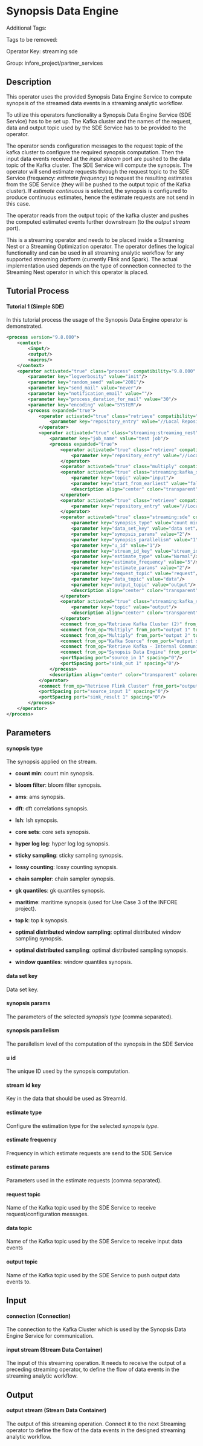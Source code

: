 
# Synopsis Data Engine

Additional Tags: 

Tags to be removed:

Operator Key: streaming:sde

Group: infore_project/partner_services

## Description

This operator uses the provided Synopsis Data Engine Service to compute synopsis of the streamed data events in a streaming analytic workflow.

To utilize this operators functionality a Synopsis Data Engine Service (SDE Service) has to be set up.
The Kafka cluster and the names of the request, data and output topic used by the SDE Service has to be provided to the operator.

The operator sends configuration messages to the request topic of the kafka cluster to configure the required synopsis computation.
Then the input data events received at the *input stream* port are pushed to the data topic of the Kafka cluster.
The SDE Service will compute the synopsis.
The operator will send estimate requests through the request topic to the SDE Service (frequency: *estimate frequency*) to request the resulting estimates from the SDE Service (they will be pushed to the output topic of the Kafka cluster).
If *estimate continuous* is selected, the synopsis is configured to produce continuous estimates, hence the estimate requests are not send in this case.

The operator reads from the output topic of the kafka cluster and pushes the computed estimated events further downstream (to the *output stream* port).

This is a streaming operator and needs to be placed inside a Streaming Nest or a Streaming Optimization operator.
The operator defines the logical functionality and can be used in all streaming analytic workflow for any supported streaming platform (currently Flink and Spark).
The actual implementation used depends on the type of connection connected to the Streaming Nest operator in which this operator is placed.

## Tutorial Process

#### Tutorial 1 (Simple SDE)

In this tutorial process the usage of the Synopsis Data Engine operator is demonstrated.

```xml
<process version="9.8.000">
    <context>
        <input/>
        <output/>
        <macros/>
    </context>
    <operator activated="true" class="process" compatibility="9.8.000" expanded="true" name="Process" origin="GENERATED_TUTORIAL">
        <parameter key="logverbosity" value="init"/>
        <parameter key="random_seed" value="2001"/>
        <parameter key="send_mail" value="never"/>
        <parameter key="notification_email" value=""/>
        <parameter key="process_duration_for_mail" value="30"/>
        <parameter key="encoding" value="SYSTEM"/>
        <process expanded="true">
            <operator activated="true" class="retrieve" compatibility="9.8.000" expanded="true" height="68" name="Retrieve Flink Cluster" origin="GENERATED_TUTORIAL" width="90" x="179" y="34">
                <parameter key="repository_entry" value="//Local Repository/Connections/Flink Cluster"/>
            </operator>
            <operator activated="true" class="streaming:streaming_nest" compatibility="0.3.000-SNAPSHOT" expanded="true" height="82" name="Streaming Nest" origin="GENERATED_TUTORIAL" width="90" x="380" y="34">
                <parameter key="job_name" value="test job"/>
                <process expanded="true">
                    <operator activated="true" class="retrieve" compatibility="9.8.000" expanded="true" height="68" name="Retrieve Kafka Cluster (2)" origin="GENERATED_TUTORIAL" width="90" x="45" y="34">
                        <parameter key="repository_entry" value="//Local Repository/Connections/Kafka Cluster"/>
                    </operator>
                    <operator activated="true" class="multiply" compatibility="9.8.000" expanded="true" height="103" name="Multiply" origin="GENERATED_TUTORIAL" width="90" x="179" y="34"/>
                    <operator activated="true" class="streaming:kafka_source" compatibility="0.3.000-SNAPSHOT" expanded="true" height="68" name="Kafka Source" origin="GENERATED_TUTORIAL" width="90" x="313" y="238">
                        <parameter key="topic" value="input"/>
                        <parameter key="start_from_earliest" value="false"/>
                        <description align="center" color="transparent" colored="false" width="126">Receive input events from the input kafka topic</description>
                    </operator>
                    <operator activated="true" class="retrieve" compatibility="9.8.000" expanded="true" height="68" name="Retrieve Kafka - Internal Communication" origin="GENERATED_TUTORIAL" width="90" x="313" y="85">
                        <parameter key="repository_entry" value="//Local Repository/Connections/Kafka - Internal Communication"/>
                    </operator>
                    <operator activated="true" class="streaming:sde" compatibility="0.3.000-SNAPSHOT" expanded="true" height="82" name="Synopsis Data Engine" origin="GENERATED_TUTORIAL" width="90" x="514" y="238">
                        <parameter key="synopsis_type" value="count min"/>
                        <parameter key="data_set_key" value="data set"/>
                        <parameter key="synopsis_params" value="2"/>
                        <parameter key="synopsis_parallelism" value="1"/>
                        <parameter key="u_id" value="1"/>
                        <parameter key="stream_id_key" value="stream_id"/>
                        <parameter key="estimate_type" value="Normal"/>
                        <parameter key="estimate_frequency" value="5"/>
                        <parameter key="estimate_params" value="2"/>
                        <parameter key="request_topic" value="request"/>
                        <parameter key="data_topic" value="data"/>
                        <parameter key="output_topic" value="output"/>
                        <description align="center" color="transparent" colored="false" width="126">Use the Synopsis Data Engine Service to compute the count min synopsis</description>
                    </operator>
                    <operator activated="true" class="streaming:kafka_sink" compatibility="0.3.000-SNAPSHOT" expanded="true" height="82" name="Kafka Sink" origin="GENERATED_TUTORIAL" width="90" x="849" y="34">
                        <parameter key="topic" value="output"/>
                        <description align="center" color="transparent" colored="false" width="126">Push output events to the output kafka topic</description>
                    </operator>
                    <connect from_op="Retrieve Kafka Cluster (2)" from_port="output" to_op="Multiply" to_port="input"/>
                    <connect from_op="Multiply" from_port="output 1" to_op="Kafka Sink" to_port="connection"/>
                    <connect from_op="Multiply" from_port="output 2" to_op="Kafka Source" to_port="connection"/>
                    <connect from_op="Kafka Source" from_port="output stream" to_op="Synopsis Data Engine" to_port="input stream"/>
                    <connect from_op="Retrieve Kafka - Internal Communication" from_port="output" to_op="Synopsis Data Engine" to_port="connection"/>
                    <connect from_op="Synopsis Data Engine" from_port="output stream" to_op="Kafka Sink" to_port="input stream"/>
                    <portSpacing port="source_in 1" spacing="0"/>
                    <portSpacing port="sink_out 1" spacing="0"/>
                </process>
                <description align="center" color="transparent" colored="false" width="126">Deploy the designed Streaming Analytic process on the provided Flink Cluster.&lt;br&gt;</description>
            </operator>
            <connect from_op="Retrieve Flink Cluster" from_port="output" to_op="Streaming Nest" to_port="connection"/>
            <portSpacing port="source_input 1" spacing="0"/>
            <portSpacing port="sink_result 1" spacing="0"/>
        </process>
    </operator>
</process>
```

## Parameters

#### synopsis type

The synopsis applied on the stream.

- **count min**: count min synopsis.

- **bloom filter**: bloom filter synopsis.

- **ams**: ams synopsis.

- **dft**: dft correlations synopsis.

- **lsh**: lsh synopsis.

- **core sets**: core sets synopsis.

- **hyper log log**: hyper log log synopsis.

- **sticky sampling**: sticky sampling synopsis.

- **lossy counting**: lossy counting synopsis.

- **chain sampler**: chain sampler synopsis.

- **gk quantiles**: gk quantiles synopsis.

- **maritime**: maritime synopsis (used for Use Case 3 of the INFORE project).

- **top k**: top k synopsis.

- **optimal distributed window sampling**: optimal distributed window sampling synopsis.

- **optimal distributed sampling**: optimal distributed sampling synopsis.

- **window quantiles**: window quantiles synopsis.

#### data set key

Data set key.

#### synopsis params

The parameters of the selected *synopsis type* (comma separated).

#### synopsis parallelism

The parallelism level of the computation of the synopsis in the SDE Service

#### u id

The unique ID used by the synopsis computation.

#### stream id key

Key in the data that should be used as StreamId.

#### estimate type

Configure the estimation type for the selected *synopsis type*.

#### estimate frequency

Frequency in which estimate requests are send to the SDE Service

#### estimate params

Parameters used in the estimate requests (comma separated).

#### request topic

Name of the Kafka topic used by the SDE Service to receive request/configuration messages.

#### data topic

Name of the Kafka topic used by the SDE Service to receive input data events

#### output topic

Name of the Kafka topic used by the SDE Service to push output data events to.


## Input

#### connection (Connection)

The connection to the Kafka Cluster which is used by the Synopsis Data Engine Service for communication.

#### input stream (Stream Data Container)

The input of this streaming operation.
It needs to receive the output of a preceding streaming operator, to define the flow of data events in the streaming analytic workflow.

## Output

#### output stream (Stream Data Container)

The output of this streaming operation.
Connect it to the next Streaming operator to define the flow of the data events in the designed streaming analytic workflow.